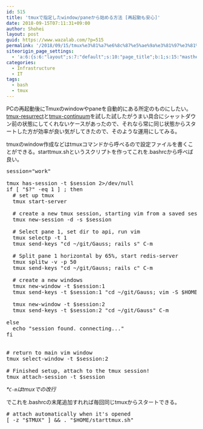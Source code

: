 ```yaml
---
id: 515
title: 'tmuxで指定したwindow/paneから始める方法 [再起動も安心]'
date: 2018-09-15T07:11:31+09:00
author: Shohei
layout: post
guid: https://www.wazalab.com/?p=515
permalink: '/2018/09/15/tmux%e3%81%a7%e6%8c%87%e5%ae%9a%e3%81%97%e3%81%9fwindowpane%e3%81%8b%e3%82%89%e5%a7%8b%e3%82%81%e3%82%8b%e6%96%b9%e6%b3%95/'
siteorigin_page_settings:
  - 'a:6:{s:6:"layout";s:7:"default";s:10:"page_title";b:1;s:15:"masthead_margin";b:1;s:13:"footer_margin";b:1;s:16:"display_masthead";b:1;s:22:"display_footer_widgets";b:1;}'
categories:
  - Infrastructure
  - IT
tags:
  - bash
  - tmux
---
```

PCの再起動後にTmuxのwindowやpaneを自動的にある所定のものにしたい。[tmux-resurrect](https://github.com/tmux-plugins/tmux-resurrect)と[tmux-continuum](https://github.com/tmux-plugins/tmux-continuum)を試した試したがうまい具合にシャットダウン前の状態にしてくれないケースがあったので、それなら常に同じ状態からスタートした方が効率が良い気がしてきたので、そのような運用にしてみる。

tmuxのwindow作成などはtmuxコマンドから呼べるので設定ファイルを書くことができる。starttmux.shというスクリプトを作ってこれを.bashrcから呼べば良い。



 
<pre class="lang:sh decode:true " >session="work"

tmux has-session -t $session 2>/dev/null
if [ "$?" -eq 1 ] ; then
  # set up tmux
  tmux start-server

  # create a new tmux session, starting vim from a saved session in the new window
  tmux new-session -d -s $session

  # Select pane 1, set dir to api, run vim
  tmux selectp -t 1
  tmux send-keys "cd ~/git/Gauss; rails s" C-m

  # Split pane 1 horizontal by 65%, start redis-server
  tmux splitw -v -p 50
  tmux send-keys "cd ~/git/Gauss; rails c" C-m

  # create a new windows
  tmux new-window -t $session:1
  tmux send-keys -t $session:1 "cd ~/git/Gauss; vim -S $HOME/.vim/sessions/gauss.vim" C-m

  tmux new-window -t $session:2
  tmux send-keys -t $session:2 "cd ~/git/Gauss" C-m

else
  echo "session found. connecting..."
fi


# return to main vim window
tmux select-window -t $session:2

# Finished setup, attach to the tmux session!
tmux attach-session -t $session</pre> 
_*`C-m`はtmuxでの改行_


でこれを.bashrcの末尾追加すれれば毎回同じtmuxからスタートできる。

<pre class="lang:sh decode:true " ># attach automatically when it's opened
[ -z "$TMUX" ] &amp;&amp; . "$HOME/starttmux.sh"</pre> 


